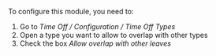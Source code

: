To configure this module, you need to:

1. Go to _Time Off / Configuration / Time Off Types_
2. Open a type you want to allow to overlap with other types
3. Check the box _Allow overlap with other leaves_
